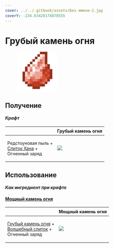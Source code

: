 ```yaml
---
cover: ../../.gitbook/assets/Без имени-2.jpg
coverY: -234.63428174878555
---
```


# Грубый камень огня

<figure><img src="../../.gitbook/assets/crude_fire_gem_128.png" alt=""><figcaption></figcaption></figure>

## Получение

#### _Крафт_

| ㅤ                                                                                              |  Грубый камень огня                             |
| ---------------------------------------------------------------------------------------------- | ----------------------------------------------- |
| <p>Редстоуновая пыль +<br><a href="red_aurum_ingot.md">Слиток Хана</a> +<br>Огненный заряд</p> | ![](../../.gitbook/assets/crude\_fire\_gem.png) |

## Использование

#### _Как ингредиент при крафте_

#### [Мощный камень огня](powerful_fire_shard.md)

| ㅤ                                                                                                                                |  Мощный камень огня                                  |
| -------------------------------------------------------------------------------------------------------------------------------- | ---------------------------------------------------- |
| <p><a href="crude_fire_gem.md">Грубый камень огня</a> +<br><a href="fairy_ingot.md">Волшебный слиток</a> +<br>Огненный заряд</p> | ![](../../.gitbook/assets/powerful\_fire\_shard.png) |

